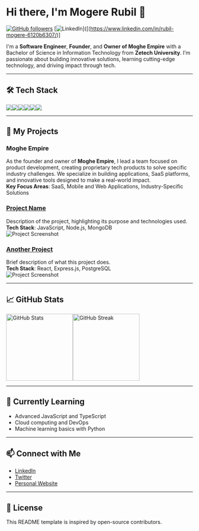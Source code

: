 # Hi there, I'm Mogere Rubil 👋

[![GitHub followers](https://img.shields.io/github/followers/yourusername?label=Follow&style=social)](https://github.com/Rubil-Mogere-94/Rubil-Mogere-94)
[![LinkedIn](https://img.shields.io/badge/LinkedIn-Connect-blue?style=social&logo=linkedin)]([(https://www.linkedin.com/in/rubil-mogere-6120b6307/)]

I'm a **Software Engineer**, **Founder**, and **Owner of Moghe Empire** with a Bachelor of Science in Information Technology from **Zetech University**. I’m passionate about building innovative solutions, learning cutting-edge technology, and driving impact through tech.

---

## 🛠 Tech Stack

<div style="display: flex; flex-wrap: wrap;">
  <img src="https://img.shields.io/badge/Code-JavaScript-informational?style=flat&logo=javascript&color=F7DF1E" />
  <img src="https://img.shields.io/badge/Code-React-blue?style=flat&logo=react&color=61DAFB" />
  <img src="https://img.shields.io/badge/Code-Node.js-339933?style=flat&logo=node.js&logoColor=white" />
  <img src="https://img.shields.io/badge/Database-MySQL-blue?style=flat&logo=mysql&logoColor=white" />
  <img src="https://img.shields.io/badge/Tools-Git-F05032?style=flat&logo=git&logoColor=white" />
  <img src="https://img.shields.io/badge/Tools-Docker-2496ED?style=flat&logo=docker&logoColor=white" />
</div>

---

## 🚀 My Projects

### Moghe Empire
As the founder and owner of **Moghe Empire**, I lead a team focused on product development, creating proprietary tech products to solve specific industry challenges. We specialize in building applications, SaaS platforms, and innovative tools designed to make a real-world impact.  
**Key Focus Areas**: SaaS, Mobile and Web Applications, Industry-Specific Solutions

### [Project Name](https://github.com/yourusername/projectname)
Description of the project, highlighting its purpose and technologies used.  
**Tech Stack**: JavaScript, Node.js, MongoDB  
![Project Screenshot](https://link-to-screenshot.com)

### [Another Project](https://github.com/yourusername/anotherproject)
Brief description of what this project does.  
**Tech Stack**: React, Express.js, PostgreSQL  
![Project Screenshot](https://link-to-screenshot.com)

---

## 📈 GitHub Stats

<div style="display: flex;">
  <img src="https://github-readme-stats.vercel.app/api?username=yourusername&show_icons=true&hide_border=true&theme=dark" alt="GitHub Stats" height="180em" />
  <img src="https://github-readme-streak-stats.herokuapp.com/?user=yourusername&theme=dark" alt="GitHub Streak" height="180em" />
</div>

---

## 🌱 Currently Learning
- Advanced JavaScript and TypeScript
- Cloud computing and DevOps
- Machine learning basics with Python

---

## 📫 Connect with Me

- [LinkedIn](https://www.linkedin.com/in/yourprofile) 
- [Twitter](https://twitter.com/yourprofile) 
- [Personal Website](https://www.yourwebsite.com)

---

## 📝 License

This README template is inspired by open-source contributors.
